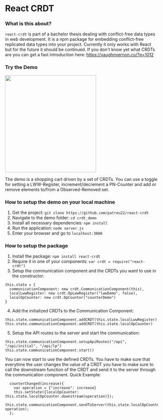 # React CRDT
 
### What is this about? 
`react-crdt` is part of a bachelor thesis dealing with conflict-free data types in web development. 
It is a npm package for embedding conflict-free replicated data types into your project. 
Currently it only works with React but for the future it should be continued. 
If you don't know yet what CRDTs are you can get a fast introduction here: https://vaughnvernon.co/?p=1012


### Try the Demo 
 
<img src="https://github.com/patreu22/react-crdt/blob/master/img/chrome_screenshot.png"  width="300" height="320"/> 
 
The demo is a shopping cart driven by a set of CRDTs. You can use a toggle for setting a LWW-Register, 
increment/decrement a PN-Counter and add or remove elements to/from a Observed-Removed set. 


### How to setup the demo on your local machine
1. Get the project: `git clone https://github.com/patreu22/react-crdt`
2. Navigate to the demo folder: `cd crdt_demo`
3. Install all necessary dependencies: `npm install`
4. Run the application: `node server.js`
5. Enter your browser and go to `localhost:3000`
 
 
### How to setup the package
1. Install the package: `npm install react-crdt`
2. Require it in one of your components: `var crdt = require("react-crdt")`
3. Setup the communication component and the CRDTs you want to use in the constructor:
```
this.state = {
  communicationComponent: new crdt.CommunicationComponent(this),
  localLwwRegister: new crdt.OpLwwRegister("lwwDemo", false),
  localOpCounter: new crdt.OpCounter("counterDemo")
}
```
4. Add the initialized CRDTs to the Communication Component: 
```
this.state.communicationComponent.addCRDT(this.state.localLwwRegister)
this.state.communicationComponent.addCRDT(this.state.localOpCounter)
```
5. Setup the API routes to the server and start the communication:
```
this.state.communicationComponent.setupApiRoutes("/api", "/api/initial", "/api/lp")
this.state.communicationComponent.start()
```

You can now start to use the defined CRDTs. You have to make sure that everytime the user changes the value of a CRDT you have to make sure to call the downstream function of the CRDT and send it to the server through the communication component. 
Quick Example: 
```
  counterChanged(increase){
    var operation = {"increase": increase}
    this.setState({localOpCounter: this.state.localOpCounter.downstream(operation)});
    this.state.communicationComponent.sendToServer(this.state.localOpCounter, operation);
  };
``` 

